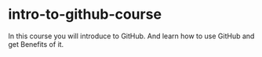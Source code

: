 # intro-to-github-course
In this course you will introduce to GitHub. And learn how to use GitHub and get Benefits of it.
